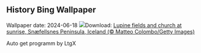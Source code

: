 ## History Bing Wallpaper
Wallpaper date: 2024-06-18
![](https://www.bing.com/th?id=OHR.LupinIceland_EN-IN5917999831_UHD.jpg&w=1000)Download: [Lupine fields and church at sunrise, Snæfellsnes Peninsula, Iceland (© Matteo Colombo/Getty Images)](https://www.bing.com/th?id=OHR.LupinIceland_EN-IN5917999831_UHD.jpg)

Auto get programm by LtgX
